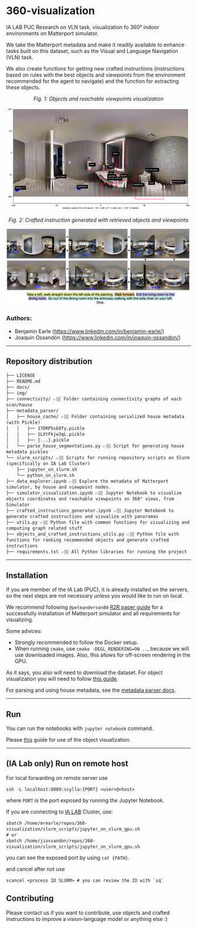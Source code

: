 # 360-visualization
IA LAB PUC Research on VLN task, visualization fo 360° indoor environments on Matterport simulator.

We take the Matterport metadata and make it readily available to enhance tasks built on this dataset, such as the Visual and Language Navigation (VLN) task.

We also create functions for getting new crafted instructions (instructions based on rules with the best objects and viewpoints from the environment recommended for the agent to navigate) and the function for extracting these objects.

<p style="text-align: center;">
  <i>Fig. 1: Objects and reachable viewpoints visualization</i>
</p>
<div style="text-align: center;">
  <img src="img/teaser.png">
</div>

<p style="text-align: center;">
  <i>Fig. 2: Crafted instruction generated with retrieved objects and viewpoints</i>
</p>
<div style="text-align: center;">
  <img src="img/crafted_instruction.png">
</div>

### Authors:

- Benjamin Earle (https://www.linkedin.com/in/benjamin-earle/)
- Joaquin Ossandón (https://www.linkedin.com/in/joaquin-ossandon/)

---
## Repository distribution

    ├── LICENSE
    ├── README.md
    ├── docs/
    ├── img/
    ├── connectivity/ 👉🏽 Folder containing connectivity graphs of each scan/house
    ├── metadata_parser/
    │   ├── house_cache/ 👉🏽 Folder containing serialized house metadata (with Pickle)
    │   │   ├── 17DRP5sb8fy.pickle
    │   │   ├── 1LXtFkjw3qL.pickle
    │   │   ├── {...}.pickle
    │   └── parse_house_segmentations.py 👉🏽 Script for generating house metadata pickles
    └── slurm_scripts/ 👉🏽 Scripts for running repository scripts on Slurm (specifically on IA Lab Cluster)
        ├── jupyter_on_slurm.sh
        └── python_on_slurm.sh
    ├── data_explorer.ipynb 👉🏽 Explore the metadata of Matterport simulator, by house and viewpoint nodes.
    ├── simulator_visualization.ipynb 👉🏽 Jupyter Notebook to visualize objects coordinates and reachable viewpoints on 360° views, from Simulator
    ├── crafted_instructions_generator.ipynb 👉🏽 Jupyter Notebook to generate crafted instructions and visualize with panoramas
    ├── utils.py 👉🏽 Python file with common functions for visualizing and computing graph related stuff
    ├── objects_and_crafted_instructions_utils.py 👉🏽 Python file with functions for ranking recommended objects and generate crafted instructions
    ├── requirements.txt 👉🏽 All Python libraries for running the project

---

## Installation

If you are member of the IA Lab (PUC), it is already installed on the servers, so the next steps are not necessary unless you would like to run on local.

We recommend following `@peteanderson80` [R2R paper guide](https://github.com/peteanderson80/Matterport3DSimulator) for a successfully installation of Matterport simulator
and all requirements for visualizing.

Some advices:
- Strongly recommended to follow the Docker setup.
- When running `cmake`, use `cmake -DEGL_RENDERING=ON ..`, because we will use downloaded images. Also, this allows for off-screen rendering in the GPU.

As it says, you also will need to download the dataset. For object visualization you will need to follow [this guide](docs/objects_visualization_data.md).

For parsing and using house metadata, see the [metadata parser docs](docs/metadata_parser.md).

---
## Run

You can run the notebooks with `jupyter notebook` command.

Please [this](/docs/simulator_object_visualization.md) guide for use of the object visualization.

---
## (IA Lab only) Run on remote host

For local forwarding on remote server use

    ssh -L localhost:8889:scylla:{PORT} <user>@<host>

where `PORT` is the port exposed by running the Jupyter Notebook.

If you are connecting to [IA LAB](https://ialab.ing.puc.cl/) Cluster, use:

    sbatch /home/mrearle/repos/360-visualization/slurm_scripts/jupyter_on_slurm_gpu.sh
    # or
    sbatch /home/jiossandon/repos/360-visualization/slurm_scripts/jupyter_on_slurm_gpu.sh

you can see the exposed port by using `cat {PATH}`.

and cancel after not use

    scancel <process ID SLURM> # you can review the ID with `sq`
    
## Contributing
Please contact us if you want to contribute, use objects and crafted instructions to improve a vision-language model or anything else :)
